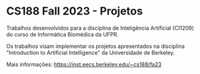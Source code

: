 # CS188 Fall 2023 - Projetos

Trabalhos desenvolvidos para a disciplina de Inteligência Artificial (CI1209) do curso de Informática Biomédica da UFPR.

Os trabalhos visam implementar os projetos apresentados na disciplina "Introduction to Artificial Intelligence" da Universidade de Berkeley.

Mais informações: https://inst.eecs.berkeley.edu/~cs188/fa23
